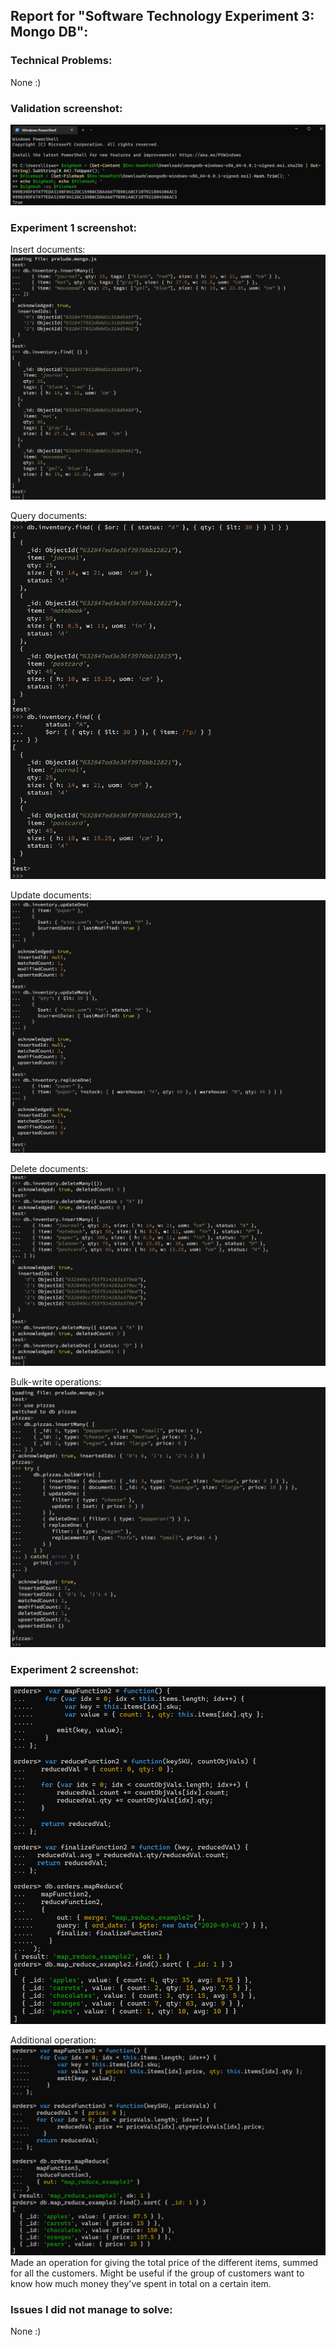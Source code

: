 ## Report for "Software Technology Experiment 3: Mongo DB":

### Technical Problems:
None :)

### Validation screenshot:
![img.png](validation.png)

### Experiment 1 screenshot:
Insert documents:
![img.png](insert.png)

Query documents:
![img.png](query.png)

Update documents:
![img.png](update.png)

Delete documents:
![img.png](delete.png)

Bulk-write operations:
![img.png](bulk-write.png)

### Experiment 2 screenshot:
![img.png](exp2.png)

Additional operation:
![img.png](addoperation.png)
Made an operation for giving the total price of the different items, summed for all the customers.
Might be useful if the group of customers want to know how much money they've spent in total on a certain item.

### Issues I did not manage to solve:
None :)